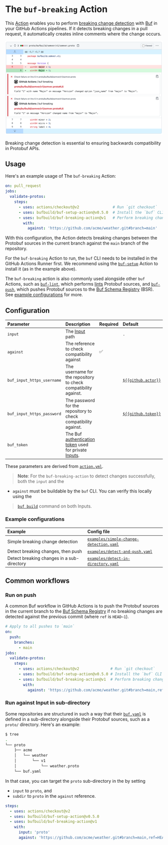 # The `buf-breaking` Action

This [Action][actions] enables you to perform [breaking change detection][breaking] with
[Buf] in your GitHub Actions pipelines. If it detects breaking changes in a pull request, it
automatically creates inline comments where the change occurs.

![image](./static/img/breaking.png)

Breaking change detection is essential to ensuring backwards compatibility in Protobuf APIs.

## Usage

Here's an example usage of The `buf-breaking` Action:

```yaml
on: pull_request
jobs:
  validate-protos:
    steps:
      - uses: actions/checkout@v2               # Run `git checkout`
      - uses: bufbuild/buf-setup-action@v0.5.0  # Install the `buf` CLI
      - uses: bufbuild/buf-breaking-action@v1   # Perform breaking change detection against `main`
        with:
          against: 'https://github.com/acme/weather.git#branch=main'
```

With this configuration, the Action detects breaking changes between the Protobuf sources in the
current branch against the `main` branch of the repository.

For the `buf-breaking` Action to run, the `buf` CLI needs to be installed in the GitHub Actions
Runner first. We recommend using the [`buf-setup`][buf-setup] Action to install it (as in the
example above).

The `buf-breaking` action is also commonly used alongside other `buf` Actions, such as
[`buf-lint`][buf-lint], which performs [lints][lint] Protobuf sources, and [`buf-push`][buf-push],
which pushes Protobuf sources to the  [Buf Schema Registry][bsr] (BSR). See [example
configurations](#example-configurations) for more.

## Configuration

Parameter | Description | Required | Default
:---------|:------------|:---------|:-------
`input` | The [Input] path | | `.`
`against` | The reference to check compatibility against | ✅ |
`buf_input_https_username` | The username for the repository to check compatibility against. | | [`${{github.actor}}`][context]
`buf_input_https_password` | The password for the repository to check compatibility against. | | [`${{github.token}}`][context]
`buf_token` | The Buf [authentication token][token] used for private [Inputs][input]. | |

These parameters are derived from [`action.yml`](./action.yml).

> **Note**: For the `buf-breaking-action` to detect changes successfully, both the `input` and the
* `against` must be buildable by the `buf` CLI. You can verify this locally using the
> [`buf build`][buf-build] command on both Inputs.

### Example configurations

Example | Config file
:-------|:-----------
Simple breaking change detection | [`examples/simple-change-detection.yaml`](./examples/simple-change-detection.yaml)
Detect breaking changes, then push | [`examples/detect-and-push.yaml`](./examples/detect-and-push.yaml)
Detect breaking changes in a sub-directory | [`examples/detect-in-directory.yaml`](./examples/detect-in-directory.yaml)

## Common workflows

### Run on push

A common Buf workflow in GitHub Actions is to push the Protobuf sources in the current branch to the
[Buf Schema Registry][bsr] if no breaking changes are detected against the previous commit (where
`ref` is `HEAD~1`).

```yaml
# Apply to all pushes to `main`
on:
  push:
    branches:
      - main
jobs:
  validate-protos:
    steps:
      - uses: actions/checkout@v2              # Run `git checkout`
      - uses: bufbuild/buf-setup-action@v0.5.0 # Install the `buf` CLI
      - uses: bufbuild/buf-breaking-action@v1  # Perform breaking change detection against the last commit
        with:
          against: 'https://github.com/acme/weather.git#branch=main,ref=HEAD~1'
```

### Run against Input in sub-directory

Some repositories are structured in such a way that their [`buf.yaml`][buf-yaml] is defined in a
sub-directory alongside their Protobuf sources, such as a `proto/` directory. Here's an example:

```sh
$ tree
.
└── proto
    ├── acme
    │   └── weather
    │       └── v1
    │           └── weather.proto
    └── buf.yaml
```

In that case, you can target the `proto` sub-directory in the by setting

* `input` to `proto`, and
* `subdir` to `proto` in the `against` reference.

```yaml
steps:
  - uses: actions/checkout@v2
  - uses: bufbuild/buf-setup-action@v0.5.0
  - uses: bufbuild/buf-breaking-action@v1
    with:
      input: 'proto'
      against: 'https://github.com/acme/weather.git#branch=main,ref=HEAD~1,subdir=proto'
```

[actions]: https://docs.github.com/actions
[breaking]: https:/docs.buf.build/breaking
[bsr]: https://docs.buf.build/bsr
[buf]: https://buf.build
[buf-build]: https://docs.buf.build/build/usage
[buf-lint]: https://github.com/marketplace/actions/buf-lint
[buf-push]: https://github.com/marketplace/actions/buf-push
[buf-setup]: https://github.com/marketplace/actions/buf-setup
[buf-yaml]: https://docs.buf.build/configuration/v1/buf-yaml
[context]: https://docs.github.com/en/actions/learn-github-actions/contexts#github-context
[input]: https://docs.buf.build/reference/inputs
[lint]: https://docs.buf.build/lint/usage
[token]: https://docs.buf.build/bsr/authentication#create-an-api-token

